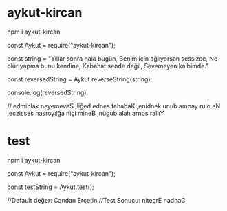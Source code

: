 # aykut-kircan

npm i aykut-kircan

const Aykut = require("aykut-kircan");

const string = "Yıllar sonra hala bugün, Benim için ağlıyorsan sessizce, Ne olur yapma bunu kendine, Kabahat sende değil, Sevemeyen kalbimde."

const reversedString = Aykut.reverseString(string);

console.log(reversedString);

//.edmiblak neyemeveS ,liğed ednes tahabaK ,enidnek unub ampay rulo eN ,eczisses nasroyılğa niçi mineB ,nügub alah arnos rallıY


# test

npm i aykut-kircan

const Aykut = require("aykut-kircan");

const testString = Aykut.test();

//Default değer: Candan Erçetin 
//Test Sonucu: niteçrE nadnaC

